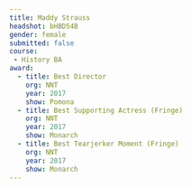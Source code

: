 ```yaml
---
title: Maddy Strauss
headshot: bHBD54B
gender: female
submitted: false
course:
 - History BA
award: 
  - title: Best Director
    org: NNT
    year: 2017
    show: Pomona
  - title: Best Supporting Actress (Fringe)
    org: NNT
    year: 2017 
    show: Monarch
  - title: Best Tearjerker Moment (Fringe)
    org: NNT 
    year: 2017
    show: Monarch
---
```

